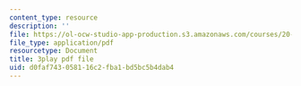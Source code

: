 ```yaml
---
content_type: resource
description: ''
file: https://ol-ocw-studio-app-production.s3.amazonaws.com/courses/20-219-becoming-the-next-bill-nye-writing-and-hosting-the-educational-show-january-iap-2015/d0faf743058116c2fba1bd5bc5b4dab4_csmoWTVA1GU.pdf
file_type: application/pdf
resourcetype: Document
title: 3play pdf file
uid: d0faf743-0581-16c2-fba1-bd5bc5b4dab4
---
```

